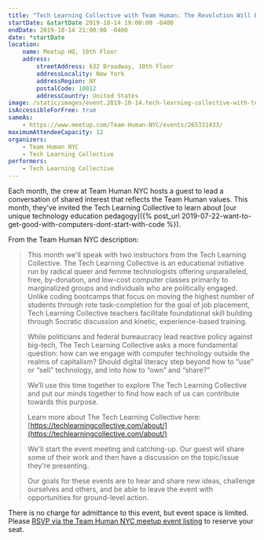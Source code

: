 ```yaml
---
title: "Tech Learning Collective with Team Human: The Revolution Will Be Self-Hosted"
startDate: &startDate 2019-10-14 19:00:00 -0400
endDate: 2019-10-14 21:00:00 -0400
date: *startDate
location:
    name: Meetup HQ, 10th Floor
    address:
        streetAddress: 632 Broadway, 10th Floor
        addressLocality: New York
        addressRegion: NY
        postalCode: 10012
        addressCountry: United States
image: /static/images/event.2019-10-14.tech-learning-collective-with-team-human-the-revolution-will-be-self-hosted.jpeg
isAccessibleForFree: true
sameAs:
    - https://www.meetup.com/Team-Human-NYC/events/265331433/
maximumAttendeeCapacity: 12
organizers:
    - Team Human NYC
    - Tech Learning Collective
performers:
    - Tech Learning Collective
---
```


Each month, the crew at Team Human NYC hosts a guest to lead a conversation of shared interest that reflects the Team Human values. This month, they&rsquo;ve invited the Tech Learning Collective to learn about [our unique technology education pedagogy]({% post_url 2019-07-22-want-to-get-good-with-computers-dont-start-with-code %}).

From the Team Human NYC description:

> This month we'll speak with two instructors from the Tech Learning Collective. The Tech Learning Collective is an educational initiative run by radical queer and femme technologists offering unparalleled, free, by-donation, and low-cost computer classes primarily to marginalized groups and individuals who are politically engaged. Unlike coding bootcamps that focus on moving the highest number of students through rote task-completion for the goal of job placement, Tech Learning Collective teachers facilitate foundational skill building through Socratic discussion and kinetic, experience-based training.
>
> While politicians and federal bureaucracy lead reactive policy against big-tech, The Tech Learning Collective asks a more fundamental question: how can we engage with computer technology outside the realms of capitalism? Should digital literacy step beyond how to &ldquo;use&rdquo; or &ldquo;sell&rdquo; technology, and into how to &ldquo;own&rdquo; and &ldquo;share?&rdquo;
>
> We&rsquo;ll use this time together to explore The Tech Learning Collective and put our minds together to find how each of us can contribute towards this purpose.
>
> Learn more about The Tech Learning Collective here: [https://techlearningcollective.com/about/](https://techlearningcollective.com/about/)
>
> We'll start the event meeting and catching-up. Our guest will share some of their work and then have a discussion on the topic/issue they're presenting.
>
> Our goals for these events are to hear and share new ideas, challenge ourselves and others, and be able to leave the event with opportunities for ground-level action.

There is no charge for admittance to this event, but event space is limited. Please [RSVP via the Team Human NYC meetup event listing](https://www.meetup.com/Team-Human-NYC/events/265331433/) to reserve your seat.
